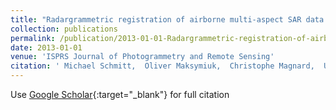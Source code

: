 ```yaml
---
title: "Radargrammetric registration of airborne multi-aspect SAR data of urban areas"
collection: publications
permalink: /publication/2013-01-01-Radargrammetric-registration-of-airborne-multi-aspect-SAR-data-of-urban-areas
date: 2013-01-01
venue: 'ISPRS Journal of Photogrammetry and Remote Sensing'
citation: ' Michael Schmitt,  Oliver Maksymiuk,  Christophe Magnard,  Uwe Stilla, &quot;Radargrammetric registration of airborne multi-aspect SAR data of urban areas.&quot; ISPRS Journal of Photogrammetry and Remote Sensing, 2013.'
---
```

Use [Google Scholar](https://scholar.google.com/scholar?q=Radargrammetric+registration+of+airborne+multi+aspect+SAR+data+of+urban+areas){:target="_blank"} for full citation